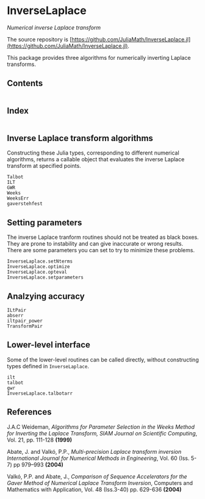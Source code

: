# InverseLaplace

*Numerical inverse Laplace transform*

The source repository is [https://github.com/JuliaMath/InverseLaplace.jl](https://github.com/JuliaMath/InverseLaplace.jl).

This package provides three algorithms for numerically inverting Laplace transforms.

## Contents

```@contents
```

## Index

```@index
```

## Inverse Laplace transform algorithms

Constructing these Julia types, corresponding to different numerical algorithms,
returns a callable object that evaluates the inverse Laplace transform at specified points.

```@docs
Talbot
ILT
GWR
Weeks
WeeksErr
gaverstehfest
```

## Setting parameters

The inverse Laplace tranform routines should not be treated as black boxes. They are
prone to instability and can give inaccurate or wrong results. There are some
parameters you can set to try to minimize these problems.

```@docs
InverseLaplace.setNterms
InverseLaplace.optimize
InverseLaplace.opteval
InverseLaplace.setparameters
```

## Analzying accuracy

```@docs
ILtPair
abserr
iltpair_power
TransformPair
```

## Lower-level interface

Some of the lower-level routines can be called directly, without constructing types defined in `InverseLaplace`.

```@docs
ilt
talbot
gwr
InverseLaplace.talbotarr
```

## References

J.A.C Weideman, *Algorithms for Parameter Selection in the Weeks Method for Inverting the Laplace Transform,
SIAM Journal on Scientific Computing*, Vol. 21, pp. 111-128 **(1999)**

Abate, J. and Valkó, P.P., *Multi-precision Laplace transform inversion
International Journal for Numerical Methods in Engineering*, Vol. 60 (Iss. 5-7) pp 979–993 **(2004)**

Valkó, P.P. and Abate, J.,
*Comparison of Sequence Accelerators for the Gaver Method of Numerical Laplace Transform Inversion*,
Computers and Mathematics with Application,  Vol. 48 (Iss.3-40) pp. 629-636 **(2004)**

